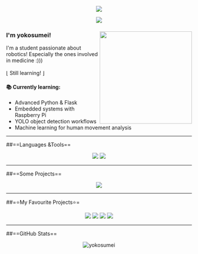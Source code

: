 <!-- 🌟 OPTIONAL STAR LOGO SUS -->
<!--
<p align="center">
  <img src="https://raw.githubusercontent.com/yokosumei/yokosumei/main/assets/star-shell.png" width="120" />
</p>
-->

<p align="center">
  <img src="https://readme-typing-svg.herokuapp.com/?lines=A+long+time+ago...;In+a+galaxy+far+far+away+%3A)&center=true&size=25" />
</p>

<!-- 🌌 INTRO + ANIMAȚIE -->
<p align="center">
  <img src="https://readme-typing-svg.herokuapp.com/?lines=A+long+time+ago...;In+a+galaxy+far+far+away+%3A)&center=true&size=25" />
</p>

<div>

  <img align="right" src="https://media1.giphy.com/media/v1.Y2lkPTc5MGI3NjExODZqMmM2aHoyNWlsbGQyOGdxNjVkanRsdXEyOWo3MWNyMXQ4OWg3MyZlcD12MV9pbnRlcm5hbF9naWZfYnlfaWQmY3Q9Zw/10fS0TJxfFRDLW/giphy.gif" width="250" />

  <h3>I'm <strong>yokosumei</strong>!</h3>
  <p>
    I'm a student passionate about robotics! Especially the ones involved in medicine :)))  
    <br><br>
    ⌊ Still learning! ⌋
  </p>

  <h4>📚 Currently learning:</h4>
  <ul>
    <li>Advanced Python & Flask</li>
    <li>Embedded systems with Raspberry Pi</li>
    <li>YOLO object detection workflows</li>
    <li>Machine learning for human movement analysis</li>
  </ul>
</div>


---

##==Languages &Tools==

<p align="center">
  <img src="https://skillicons.dev/icons?i=python,html,css,js,cpp,pytorch,opencv,raspberrypi,arduino,bash&theme=dark&perline=10" />
  <img src="https://img.shields.io/badge/YOLOv8-vision%20AI-blueviolet?logo=python&logoColor=white" />
</p>

---

##==Some Projects==

<p align="center">
  <img src="https://github-readme-stats.vercel.app/api/pin/?username=yokosumei&repo=yolo-stream-app&theme=react&border_color=61dafb&border_radius=10" />
</p>

---

##=⭐My Favourite Projects⭐=

<p align="center">
  <img src="https://github-readme-stats.vercel.app/api/pin/?username=ultralytics&repo=ultralytics&theme=react&border_color=61dafb&border_radius=10" />
  <img src="https://github-readme-stats.vercel.app/api/pin/?username=tensorflow&repo=models&theme=react&border_color=61dafb&border_radius=10" />
  <img src="https://github-readme-stats.vercel.app/api/pin/?username=openai&repo=openai-python&theme=react&border_color=61dafb&border_radius=10" />
  <img src="https://github-readme-stats.vercel.app/api/pin/?username=processing&repo=p5.js&theme=react&border_color=61dafb&border_radius=10" />
</p>

---

##==GitHub Stats==

<p align="center">
  <img src="https://github-readme-stats.vercel.app/api/top-langs?username=yokosumei&show_icons=true&locale=en&layout=compact" alt="yokosumei" />
</p>

